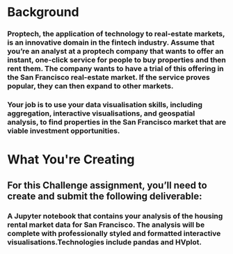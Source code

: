 # Background
### Proptech, the application of technology to real-estate markets, is an innovative domain in the fintech industry. Assume that you’re an analyst at a proptech company that wants to offer an instant, one-click service for people to buy properties and then rent them. The company wants to have a trial of this offering in the San Francisco real-estate market. If the service proves popular, they can then expand to other markets.

### Your job is to use your data visualisation skills, including aggregation, interactive visualisations, and geospatial analysis, to find properties in the San Francisco market that are viable investment opportunities.

# What You're Creating
## For this Challenge assignment, you’ll need to create and submit the following deliverable:

### A Jupyter notebook that contains your analysis of the housing rental market data for San Francisco. The analysis will be complete with professionally styled and formatted interactive visualisations.Technologies include pandas and HVplot.